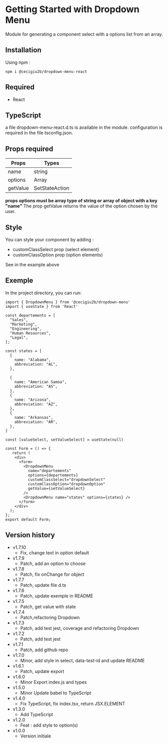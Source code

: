 # Getting Started with Dropdown Menu

Module for generating a component select with a options list from an array.

## Installation

Using npm :

`npm i @cecigiu2b/dropdown-menu-react`

## Required

- React

## TypeScript

a file dropdown-menu-react.d.ts is available in the module.
configuration is required in the file tsconfig.json.

## Props required

| Props    | Types                  |
| -------- | ---------------------- |
| name     | string                 |
| options  | Array                  |
| getValue | SetStateAction<string> |

**props options must be array type of string or array of object with a key "name"**
The prop getValue returns the value of the option chosen by the user.

## Style

You can style your component by adding :

- customClassSelect prop (select element)
- customClassOption prop (option elements)

See in the example above

## Exemple

In the project directory, you can run:

```
import { DropdownMenu } from '@cecigiu2b/dropdown-menu'
import { useState } from 'React'

const departements = [
  "Sales",
  "Marketing",
  "Engineering",
  "Human Resources",
  "Legal",
];

const states = [
  {
    name: "Alabama",
    abbreviation: "AL",
  },

  {
    name: "American Samoa",
    abbreviation: "AS",
  },
  {
    name: "Arizona",
    abbreviation: "AZ",
  },
  {
    name: "Arkansas",
    abbreviation: "AR",
  },
]

const [valueSelect, setValueSelect] = useState(null)

const Form = () => {
   return (
    <div>
      <form>
        <DropdownMenu
          name="departements"
          options={departements}
          customClassSelect="dropdownSelect"
          customClassOption="dropdownOption"
          getValue={setValueSelect}
        />
        <DropdownMenu name="states" options={states} />
      </form>
    </div>
  );
};
export default Form;

```

## Version history

- v1.7.10
  - Fix, change text in option default
- v1.7.9
  - Patch, add an option to choose
- v1.7.8
  - Patch, fix onChange for object
- v1.7.7
  - Patch, update file d.ts
- v1.7.6
  - Patch, update exemple in README
- v1.7.5
  - Patch, get value with state
- v1.7.4
  - Patch,refactoring Dropdown
- v1.7.3
  - Patch, add test jest, coverage and refactoring Dropdown
- v1.7.2
  - Patch, add test jest
- v1.7.1
  - Patch, add github repo
- v1.7.0
  - Minor, add style in select, data-test-id and update README
- v1.6.1
  - Patch, update export
- v1.6.0
  - Minor Export index.js and types
- v1.5.0
  - Minor Update babel to TypeScript
- v1.4.0
  - Fix TypeScript, fix index.tsx, return JSX.ELEMENT
- v1.3.0
  - Add TypeScript
- v1.2.0
  - Feat : add style to option(s)
- v1.0.0
  - Version initiale
